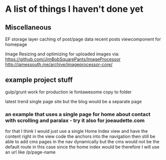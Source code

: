 # A list of things I haven't done yet

## Miscellaneous

EF storage layer
caching of post/page data
recent posts viewcomponent for homepage

Image Resizing and optimizing for uploaded images via:
https://github.com/JimBobSquarePants/ImageProcessor
http://jamessouth.me/archive/imageprocessor-core/


## example project stuff

gulp/grunt work for production ie fontawesome copy to folder

latest trend single page site but the blog would be a separate page

### an example that uses a single page for home about contact with scrolling and paralax - try it also for joeaudette.com
for that I think I would just use a single Home Index view and have the content right in the view
code the anchors into the navigation
then still be able to add cms pages in the nav dynamically but the cms would not be the default route in this case
since the home index would be
therefore I will use an url like /p/page-name



